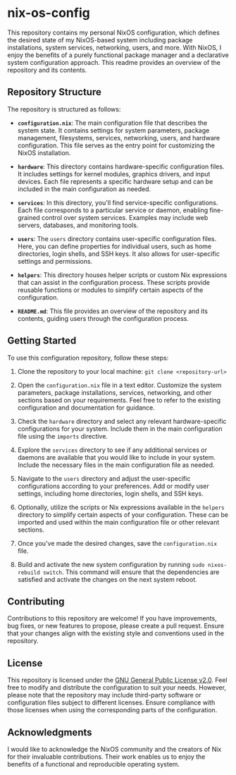 # nix-os-config

This repository contains my personal NixOS configuration, which defines the desired state of my NixOS-based system including package installations, system services, networking, users, and more. With NixOS, I enjoy the benefits of a purely functional package manager and a declarative system configuration approach. This readme provides an overview of the repository and its contents.

## Repository Structure

The repository is structured as follows:

-   **`configuration.nix`**: The main configuration file that describes the system state. It contains settings for system parameters, package management, filesystems, services, networking, users, and hardware configuration. This file serves as the entry point for customizing the NixOS installation.
    
-   **`hardware`**: This directory contains hardware-specific configuration files. It includes settings for kernel modules, graphics drivers, and input devices. Each file represents a specific hardware setup and can be included in the main configuration as needed.
    
-   **`services`**: In this directory, you'll find service-specific configurations. Each file corresponds to a particular service or daemon, enabling fine-grained control over system services. Examples may include web servers, databases, and monitoring tools.
    
-   **`users`**: The `users` directory contains user-specific configuration files. Here, you can define properties for individual users, such as home directories, login shells, and SSH keys. It also allows for user-specific settings and permissions.
    
-   **`helpers`**: This directory houses helper scripts or custom Nix expressions that can assist in the configuration process. These scripts provide reusable functions or modules to simplify certain aspects of the configuration.
    
-   **`README.md`**: This file provides an overview of the repository and its contents, guiding users through the configuration process.
    

## Getting Started

To use this configuration repository, follow these steps:

1.  Clone the repository to your local machine: `git clone <repository-url>`
    
2.  Open the `configuration.nix` file in a text editor. Customize the system parameters, package installations, services, networking, and other sections based on your requirements. Feel free to refer to the existing configuration and documentation for guidance.
    
3.  Check the `hardware` directory and select any relevant hardware-specific configurations for your system. Include them in the main configuration file using the `imports` directive.
    
4.  Explore the `services` directory to see if any additional services or daemons are available that you would like to include in your system. Include the necessary files in the main configuration file as needed.
    
5.  Navigate to the `users` directory and adjust the user-specific configurations according to your preferences. Add or modify user settings, including home directories, login shells, and SSH keys.
    
6.  Optionally, utilize the scripts or Nix expressions available in the `helpers` directory to simplify certain aspects of your configuration. These can be imported and used within the main configuration file or other relevant sections.
    
7.  Once you've made the desired changes, save the `configuration.nix` file.
    
8.  Build and activate the new system configuration by running `sudo nixos-rebuild switch`. This command will ensure that the dependencies are satisfied and activate the changes on the next system reboot.
    

## Contributing

Contributions to this repository are welcome! If you have improvements, bug fixes, or new features to propose, please create a pull request. Ensure that your changes align with the existing style and conventions used in the repository.

## License

This repository is licensed under the [GNU General Public License v2.0](https://www.gnu.org/licenses/old-licenses/gpl-2.0.en.html#SEC1). Feel free to modify and distribute the configuration to suit your needs. However, please note that the repository may include third-party software or configuration files subject to different licenses. Ensure compliance with those licenses when using the corresponding parts of the configuration.

## Acknowledgments

I would like to acknowledge the NixOS community and the creators of Nix for their invaluable contributions. Their work enables us to enjoy the benefits of a functional and reproducible operating system.